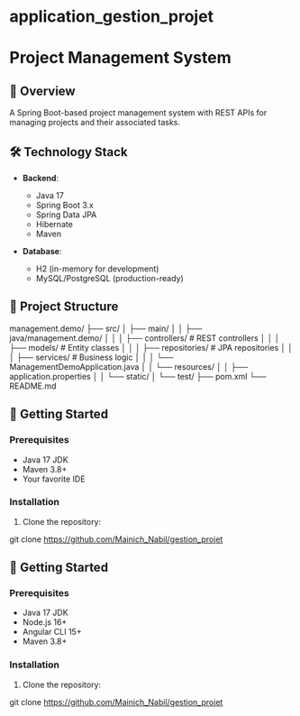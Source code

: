 # application_gestion_projet
# Project Management System

## 📌 Overview
A Spring Boot-based project management system with REST APIs for managing projects and their associated tasks.

## 🛠️ Technology Stack
- **Backend**:
  - Java 17
  - Spring Boot 3.x
  - Spring Data JPA
  - Hibernate
  - Maven

- **Database**:
  - H2 (in-memory for development)
  - MySQL/PostgreSQL (production-ready)

## 📂 Project Structure
management.demo/
├── src/
│ ├── main/
│ │ ├── java/management.demo/
│ │ │ ├── controllers/ # REST controllers
│ │ │ ├── models/ # Entity classes
│ │ │ ├── repositories/ # JPA repositories
│ │ │ ├── services/ # Business logic
│ │ │ └── ManagementDemoApplication.java
│ │ └── resources/
│ │ ├── application.properties
│ │ └── static/
│ └── test/
├── pom.xml
└── README.md


## 🚀 Getting Started

### Prerequisites
- Java 17 JDK
- Maven 3.8+
- Your favorite IDE

### Installation
1. Clone the repository:

git clone https://github.com/Mainich_Nabil/gestion_projet


## 🚀 Getting Started

### Prerequisites
- Java 17 JDK
- Node.js 16+
- Angular CLI 15+
- Maven 3.8+

### Installation
1. Clone the repository:

git clone https://github.com/Mainich_Nabil/gestion_projet
